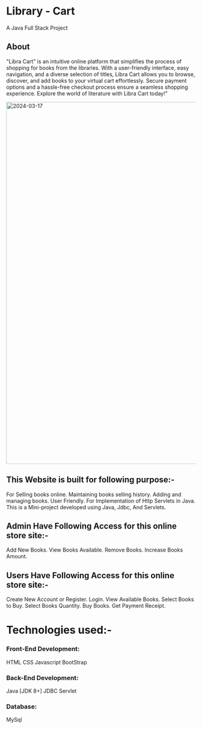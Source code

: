 # Library - Cart
A Java Full Stack Project

## About

"Libra Cart" is an intuitive online platform that simplifies the process of shopping for books from the libraries. With a user-friendly interface, easy navigation, and a diverse selection of titles, Libra Cart allows you to browse, discover, and add books to your virtual cart effortlessly. Secure payment options and a hassle-free checkout process ensure a seamless shopping experience. Explore the world of literature with Libra Cart today!"

<img width="960" alt="2024-03-17" src="https://github.com/YeluguriSaiSathwika/Library-Cart/assets/161927609/01cd0881-ba94-4d73-95fc-c5e56f993de0">

## This Website is built for following purpose:-

For Selling books online.
Maintaining books selling history.
Adding and managing books.
User Friendly.
For Implementation of Http Servlets in Java.
This is a Mini-project developed using Java, Jdbc, And Servlets.

## Admin Have Following Access for this online store site:-

Add New Books.
View Books Available.
Remove Books.
Increase Books Amount.

## Users Have Following Access for this online store site:-

Create New Account or Register.
Login.
View Available Books.
Select Books to Buy.
Select Books Quantity.
Buy Books.
Get Payment Receipt.

# Technologies used:-

### Front-End Development:
HTML
CSS
Javascript
BootStrap
### Back-End Development:
Java [JDK 8+]
JDBC
Servlet
### Database:
MySql
